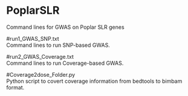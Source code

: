 # PoplarSLR  
 Command lines for GWAS on Poplar SLR genes  
 
#run1_GWAS_SNP.txt  
Command lines to run SNP-based GWAS.  

#run2_GWAS_Coverage.txt  
Command lines to run Coverage-based GWAS.  

#Coverage2dose_Folder.py  
Python script to covert coverage information from bedtools to bimbam format.   
